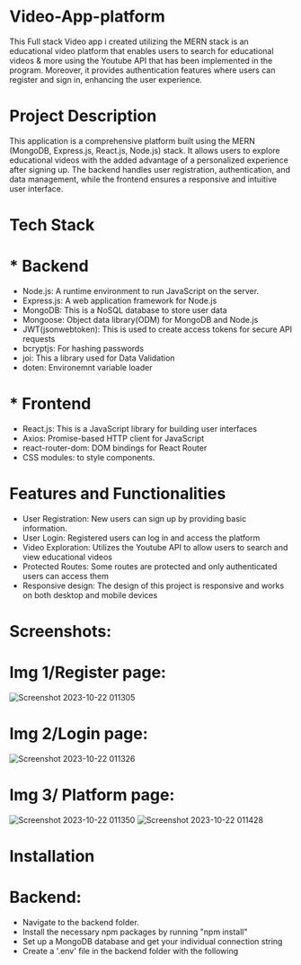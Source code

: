 # Video-App-platform
This Full stack Video app i created utilizing the MERN stack is an educational video platform that enables users to search for educational videos & more using the Youtube API that has been implemented in the program. Moreover, it provides authentication features where users can register and sign in, enhancing the user experience.

# Project Description
This application is a comprehensive platform built using the MERN (MongoDB, Express.js, React.js, Node.js) stack. It allows users to explore educational videos with the added advantage of a personalized experience after signing up. The backend handles user registration, authentication, and data management, while the frontend ensures a responsive and intuitive user interface.

# Tech Stack
# * Backend
* Node.js: A runtime environment to run JavaScript on the server.
* Express.js: A web application framework for Node.js
* MongoDB: This is a NoSQL database to store user data
* Mongoose: Object data library(ODM) for MongoDB and Node.js
* JWT(jsonwebtoken): This is used to create access tokens for secure API requests
* bcryptjs: For hashing passwords
* joi: This a library used for Data Validation
* doten: Environemnt variable loader

# * Frontend
* React.js: This is a JavaScript library for building user interfaces
* Axios: Promise-based HTTP client for JavaScript
* react-router-dom: DOM bindings for React Router
* CSS modules: to style components.

# Features and Functionalities
* User Registration: New users can sign up by providing basic information.
* User Login: Registered users can log in and access the platform
* Video Exploration: Utilizes the Youtube API to allow users to search and view educational videos
* Protected Routes: Some routes are protected and only authenticated users can access them
* Responsive design: The design of this project is responsive and works on both desktop and mobile devices

# Screenshots:
# Img 1/Register page:
![Screenshot 2023-10-22 011305](https://github.com/Ade-212/Video-App-platform/assets/143139190/d793fec8-07ea-4c2b-a54a-3dd6848b84ad)

# Img 2/Login page:
![Screenshot 2023-10-22 011326](https://github.com/Ade-212/Video-App-platform/assets/143139190/d54c090a-9073-4459-8f02-33950cd499c9)

# Img 3/ Platform page:
![Screenshot 2023-10-22 011350](https://github.com/Ade-212/Video-App-platform/assets/143139190/839c2e72-d216-4e7b-8fb2-8e85e64469d5)
![Screenshot 2023-10-22 011428](https://github.com/Ade-212/Video-App-platform/assets/143139190/80944cd5-4417-4d63-9e97-6a46490e295b)






# Installation
# Backend:
* Navigate to the backend folder.
* Install the necessary npm packages by running "npm install"
* Set up a MongoDB database and get your individual connection string
* Create a '.env' file in the backend folder with the following
